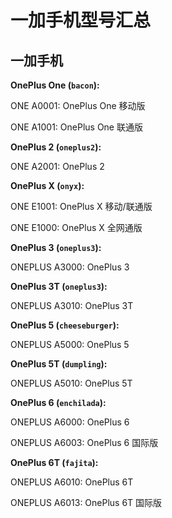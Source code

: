 # 一加手机型号汇总

## 一加手机

**OnePlus One (`bacon`):**

ONE A0001: OnePlus One 移动版

ONE A1001: OnePlus One 联通版

**OnePlus 2 (`oneplus2`):**

ONE A2001: OnePlus 2

**OnePlus X (`onyx`):**

ONE E1001: OnePlus X 移动/联通版

ONE E1000: OnePlus X 全网通版

**OnePlus 3 (`oneplus3`):**

ONEPLUS A3000: OnePlus 3

**OnePlus 3T (`oneplus3`):**

ONEPLUS A3010: OnePlus 3T

**OnePlus 5 (`cheeseburger`):**

ONEPLUS A5000: OnePlus 5

**OnePlus 5T (`dumpling`):**

ONEPLUS A5010: OnePlus 5T

**OnePlus 6 (`enchilada`):**

ONEPLUS A6000: OnePlus 6

ONEPLUS A6003: OnePlus 6 国际版

**OnePlus 6T (`fajita`):**

ONEPLUS A6010: OnePlus 6T

ONEPLUS A6013: OnePlus 6T 国际版
